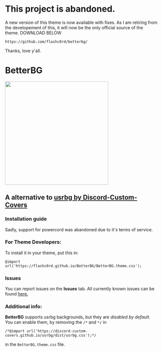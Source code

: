 # This project is abandoned.
A new version of this theme is now available with fixes.
As I am retiring from the developement of this, it will now be the only official source of the theme.
DOWNLOAD BELOW
```
https://github.com/flashc0rd/betterbg/
```

Thanks, love y'all.
# BetterBG
<img align="center" height=340 weight=340 src="https://cdn.discordapp.com/attachments/818142332641607712/820221423586377738/betterbg.png"></img>
## A alternative to [usrbg by Discord-Custom-Covers](https://github.com/Discord-Custom-Covers/usrbg)
### Installation guide
Sadly, support for powercord was abandoned due to it's terms of service.
### For Theme Developers:
To install it in your theme, put this in:
```
@import url('https://flashc0rd.github.io/BetterBG/BetterBG.theme.css');
```
### Issues
You can report issues on the **Issues** tab.
All currently known issues can be found [here.](https://github.com/flashc0rd/BetterBG/wiki/Issues)

### Additional info:
**BetterBG** supports usrbg backgrounds, but they are *disabled by default.* <br/>
You can enable them, by removing the `/*` and `*/` in
```
/*@import url('https://discord-custom-covers.github.io/usrbg/dist/usrbg.css');*/
```
in the `BetterBG.theme.css` file.
